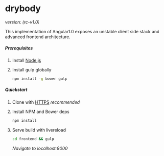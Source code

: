 # drybody 
_version: (rc-v1.0)_

This implementation of Angular1.0 exposes an unstable client side stack and advanced frontend architecture.

##### Prerequisites

1. Install [Node.js](http://nodejs.org)

2. Install gulp globally

    ```bash
    npm install -g bower gulp
    ```

##### Quickstart

1. Clone with [HTTPS](https://help.github.com/articles/which-remote-url-should-i-use/#cloning-with-https-urls-recommended) _recommended_

2. Install NPM and Bower deps

    ```bash
    npm install 
    ```

3. Serve build with livereload

    ```bash
    cd frontend && gulp
    ```

    _Navigate to localhost:8000_
